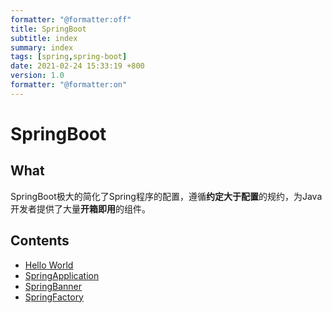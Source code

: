 ```yaml
---
formatter: "@formatter:off"
title: SpringBoot 
subtitle: index 
summary: index 
tags: [spring,spring-boot] 
date: 2021-02-24 15:33:19 +800 
version: 1.0
formatter: "@formatter:on"
---
```


# SpringBoot

## What

SpringBoot极大的简化了Spring程序的配置，遵循**约定大于配置**的规约，为Java开发者提供了大量**开箱即用**的组件。



## Contents

* [Hello World](hello-world.md)
* [SpringApplication](spring-application.md)
* [SpringBanner](spring-banner.md)
* [SpringFactory](spring-factory.md)

